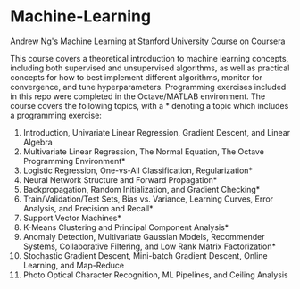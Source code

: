 # Machine-Learning
Andrew Ng's Machine Learning at Stanford University Course on Coursera

This course covers a theoretical introduction to machine learning concepts, including both supervised and unsupervised algorithms, as well as practical concepts for how to best implement different algorithms, monitor for convergence, and tune hyperparameters. Programming exercises included in this repo were completed in the Octave/MATLAB environment. The course covers the following topics, with a * denoting a topic which includes a programming exercise:

1. Introduction, Univariate Linear Regression, Gradient Descent, and Linear Algebra
2. Multivariate Linear Regression, The Normal Equation, The Octave Programming Environment*
3. Logistic Regression, One-vs-All Classification, Regularization*
4. Neural Network Structure and Forward Propagation*
5. Backpropagation, Random Initialization, and Gradient Checking*
6. Train/Validation/Test Sets, Bias vs. Variance, Learning Curves, Error Analysis, and Precision and Recall*
7. Support Vector Machines*
8. K-Means Clustering and Principal Component Analysis*
9. Anomaly Detection, Multivariate Gaussian Models, Recommender Systems, Collaborative Filtering, and Low Rank Matrix Factorization*
10. Stochastic Gradient Descent, Mini-batch Gradient Descent, Online Learning, and Map-Reduce
11. Photo Optical Character Recognition, ML Pipelines, and Ceiling Analysis
